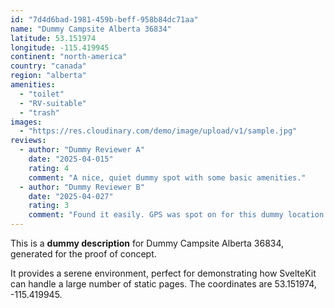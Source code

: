 ```yaml
---
id: "7d4d6bad-1981-459b-beff-958b84dc71aa"
name: "Dummy Campsite Alberta 36834"
latitude: 53.151974
longitude: -115.419945
continent: "north-america"
country: "canada"
region: "alberta"
amenities:
  - "toilet"
  - "RV-suitable"
  - "trash"
images:
  - "https://res.cloudinary.com/demo/image/upload/v1/sample.jpg"
reviews:
  - author: "Dummy Reviewer A"
    date: "2025-04-015"
    rating: 4
    comment: "A nice, quiet dummy spot with some basic amenities."
  - author: "Dummy Reviewer B"
    date: "2025-04-027"
    rating: 3
    comment: "Found it easily. GPS was spot on for this dummy location."
---
```


This is a **dummy description** for Dummy Campsite Alberta 36834, generated for the proof of concept.

It provides a serene environment, perfect for demonstrating how SvelteKit can handle a large number of static pages. The coordinates are 53.151974, -115.419945.
